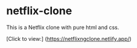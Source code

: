 # netflix-clone
This is a Netflix clone with pure html and css.

[Click to view:] (https://netflixngclone.netlify.app/)

